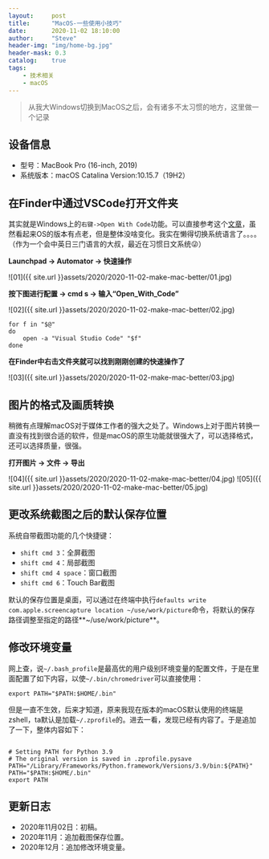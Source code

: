 ```yaml
---
layout:     post
title:      "MacOS-一些使用小技巧"
date:       2020-11-02 18:10:00
author:     "Steve"
header-img: "img/home-bg.jpg"
header-mask: 0.3
catalog:    true
tags:
    - 技术相关
    - macOS
---
```



> 从我大Windows切换到MacOS之后，会有诸多不太习惯的地方，这里做一个记录

## 设备信息

- 型号：MacBook Pro (16-inch, 2019)
- 系统版本：macOS Catalina Version:10.15.7（19H2）

## 在Finder中通过VSCode打开文件夹

其实就是Windows上的`右键->Open With Code`功能。可以直接参考这个[文章](https://www.cnblogs.com/yangisme/p/12297317.html)，虽然看起来OS的版本有点老，但是整体没啥变化。我实在懒得切换系统语言了。。。。（作为一个会中英日三门语言的大叔，最近在习惯日文系统😜）

**Launchpad -> Automator -> 快速操作**

![01]({{ site.url }}assets/2020/2020-11-02-make-mac-better/01.jpg)

**按下图进行配置 -> cmd s -> 输入“Open_With_Code”**

![02]({{ site.url }}assets/2020/2020-11-02-make-mac-better/02.jpg)

```shell
for f in "$@"
do
	open -a "Visual Studio Code" "$f"
done
```

**在Finder中右击文件夹就可以找到刚刚创建的快速操作了**

![03]({{ site.url }}assets/2020/2020-11-02-make-mac-better/03.jpg)

## 图片的格式及画质转换

稍微有点理解macOS对于媒体工作者的强大之处了。Windows上对于图片转换一直没有找到很合适的软件，但是macOS的原生功能就很强大了，可以选择格式，还可以选择质量，很强。

**打开图片 -> 文件 -> 导出**

![04]({{ site.url }}assets/2020/2020-11-02-make-mac-better/04.jpg)
![05]({{ site.url }}assets/2020/2020-11-02-make-mac-better/05.jpg)

## 更改系统截图之后的默认保存位置

系统自带截图功能的几个快捷键：
- `shift cmd 3`：全屏截图
- `shift cmd 4`：局部截图
- `shift cmd 4 space`：窗口截图
- `shift cmd 6`：Touch Bar截图

默认的保存位置是桌面，可以通过在终端中执行`defaults write com.apple.screencapture location ~/use/work/picture`命令，将默认的保存路径调整至指定的路径**~/use/work/picture**。

## 修改环境变量

网上查，说`~/.bash_profile`是最高优的用户级别环境变量的配置文件，于是在里面配置了如下内容，以使`~/.bin/chromedriver`可以直接使用：

```shell
export PATH="$PATH:$HOME/.bin"
```

但是一直不生效，后来才知道，原来我现在版本的macOS默认使用的终端是zshell，ta默认是加载`~/.zprofile`的。进去一看，发现已经有内容了。于是追加了一下，整体内容如下：

```shell

# Setting PATH for Python 3.9
# The original version is saved in .zprofile.pysave
PATH="/Library/Frameworks/Python.framework/Versions/3.9/bin:${PATH}"
PATH="$PATH:$HOME/.bin"
export PATH
```

## 更新日志
- 2020年11月02日：初稿。
- 2020年11月：追加截图保存位置。
- 2020年12月：追加修改环境变量。